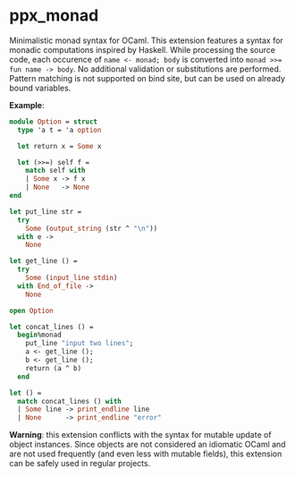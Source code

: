 # ppx_monad

Minimalistic monad syntax for OCaml. This extension features a syntax for monadic computations inspired by Haskell. While processing the source code, each occurence of `name <- monad; body` is converted into `monad >>= fun name -> body`. No additional validation or substitutions are performed. Pattern matching is not supported on bind site, but can be used on already bound variables.

**Example**:

```ocaml
module Option = struct
  type 'a t = 'a option

  let return x = Some x

  let (>>=) self f =
    match self with
    | Some x -> f x
    | None   -> None
end

let put_line str =
  try
    Some (output_string (str ^ "\n"))
  with e ->
    None

let get_line () =
  try
    Some (input_line stdin)
  with End_of_file ->
    None

open Option

let concat_lines () =
  begin%monad
    put_line "input two lines";
    a <- get_line ();
    b <- get_line ();
    return (a ^ b)
  end

let () =
  match concat_lines () with
  | Some line -> print_endline line
  | None      -> print_endline "error"
```

**Warning**: this extension conflicts with the syntax for mutable update of object instances. Since objects are not considered an idiomatic OCaml and are not used frequently (and even less with mutable fields), this extension can be safely used in regular projects.
